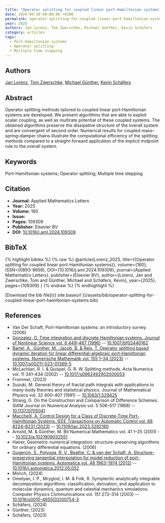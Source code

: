 ```yaml
---
title: "Operator splitting for coupled linear port-Hamiltonian systems"
date: 2024-09-20 00:00:00 +0100
permalink: operator-splitting-for-coupled-linear-port-hamiltonian-systems
year: 2025
authors: Jan Lorenz, Tom Zwerschke, Michael Günther, Kevin Schäfers
category: articles
tags:
  - Port-Hamiltonian systems
  - Operator splitting
  - Multiple time stepping
---
```

 
## Authors
[Jan Lorenz](authors/jan-lorenz), [Tom Zwerschke](authors/tom-zwerschke), [Michael Günther](authors/michael-gunther), [Kevin Schäfers](authors/kevin-schafers)
 
## Abstract
Operator splitting methods tailored to coupled linear port-Hamiltonian systems are developed. We present algorithms that are able to exploit scalar coupling, as well as multirate potential of these coupled systems. The obtained algorithms preserve the dissipative structure of the overall system and are convergent of second order. Numerical results for coupled mass–spring–damper chains illustrate the computational efficiency of the splitting methods compared to a straight-forward application of the implicit midpoint rule to the overall system.
 
## Keywords
Port-Hamiltonian systems; Operator splitting; Multiple time stepping
 
## Citation
- **Journal:** Applied Mathematics Letters
- **Year:** 2025
- **Volume:** 160
- **Issue:** 
- **Pages:** 109309
- **Publisher:** Elsevier BV
- **DOI:** [10.1016/j.aml.2024.109309](https://doi.org/10.1016/j.aml.2024.109309)
 
## BibTeX
{% highlight bibtex %}
{% raw %}
@article{Lorenz_2025,
  title={{Operator splitting for coupled linear port-Hamiltonian systems}},
  volume={160},
  ISSN={0893-9659},
  DOI={10.1016/j.aml.2024.109309},
  journal={Applied Mathematics Letters},
  publisher={Elsevier BV},
  author={Lorenz, Jan and Zwerschke, Tom and Günther, Michael and Schäfers, Kevin},
  year={2025},
  pages={109309}
}
{% endraw %}
{% endhighlight %}
 
[Download the bib file]({{ site.baseurl }}/assets/bib/operator-splitting-for-coupled-linear-port-hamiltonian-systems.bib)
 
## References
- Van Der Schaft, Port-Hamiltonian systems: an introductory survey. (2006)
- [Gonzalez, O. Time integration and discrete Hamiltonian systems. Journal of Nonlinear Science vol. 6 449–467 (1996)](time-integration-and-discrete-hamiltonian-systems) -- [10.1007/bf02440162](https://doi.org/10.1007/bf02440162)
- [Bartel, A., Günther, M., Jacob, B. & Reis, T. Operator splitting based dynamic iteration for linear differential-algebraic port-Hamiltonian systems. Numerische Mathematik vol. 155 1–34 (2023)](operator-splitting-based-dynamic-iteration-for-linear-differential-algebraic-port-hamiltonian-systems) -- [10.1007/s00211-023-01369-5](https://doi.org/10.1007/s00211-023-01369-5)
- McLachlan, R. I. & Quispel, G. R. W. Splitting methods. Acta Numerica vol. 11 341–434 (2002) -- [10.1017/s0962492902000053](https://doi.org/10.1017/s0962492902000053)
- Frommer, (2023)
- Suzuki, M. General theory of fractal path integrals with applications to many-body theories and statistical physics. Journal of Mathematical Physics vol. 32 400–407 (1991) -- [10.1063/1.529425](https://doi.org/10.1063/1.529425)
- Strang, G. On the Construction and Comparison of Difference Schemes. SIAM Journal on Numerical Analysis vol. 5 506–517 (1968) -- [10.1137/0705041](https://doi.org/10.1137/0705041)
- [Macchelli, A. Control Design for a Class of Discrete-Time Port-Hamiltonian Systems. IEEE Transactions on Automatic Control vol. 68 8224–8231 (2023)](control-design-for-a-class-of-discrete-time-port-hamiltonian-systems) -- [10.1109/tac.2023.3292180](https://doi.org/10.1109/tac.2023.3292180)
- Arnold, M. & Günther, M. Bit Numerical Mathematics vol. 41 1–25 (2001) -- [10.1023/a:1021909032551](https://doi.org/10.1023/a:1021909032551)
- Hairer, Geometric numerical integration: structure-preserving algorithms for ordinary differential equations. (2006)
- [Gugercin, S., Polyuga, R. V., Beattie, C. & van der Schaft, A. Structure-preserving tangential interpolation for model reduction of port-Hamiltonian systems. Automatica vol. 48 1963–1974 (2012)](structure-preserving-tangential-interpolation-for-model-reduction-of-port-hamiltonian-systems) -- [10.1016/j.automatica.2012.05.052](https://doi.org/10.1016/j.automatica.2012.05.052)
- Mönch, (2024)
- Omelyan, I. P., Mryglod, I. M. & Folk, R. Symplectic analytically integrable decomposition algorithms: classification, derivation, and application to molecular dynamics, quantum and celestial mechanics simulations. Computer Physics Communications vol. 151 272–314 (2003) -- [10.1016/s0010-4655(02)00754-3](https://doi.org/10.1016/s0010-4655(02)00754-3)
- Schäfers, (2024)
- Günther, (2023)
- Schäfers, (2023)

